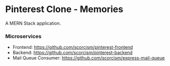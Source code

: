 # Pinterest Clone - Memories

A MERN Stack application.

### Microservices
- Frontend: https://github.com/scorcism/pinterest-frontend
- Backend: https://github.com/scorcism/pinterest-backend
- Mail Queue Consumer: https://github.com/scorcism/express-mail-queue